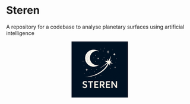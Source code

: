 # Steren 
A repository for a codebase to analyse planetary surfaces using artificial intelligence

<p align="center">
  <img src="steren.png" alt="Steren Logo" width="30%">
</p>
